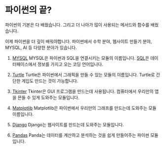 # 파이썬의 끝?
파이썬의 기본은 다 배웠습니다. 그리고 더 나아가 많이 사용되는 메서드와 함수를 배웠습니다.

이제 파이썬을 더 깊이 배워야합니다. 파이썬에서 수학 분야, 웹사이트 만들기 분야, MYSQL,  AI 등 다양한 분야가 있습니다.

1. [MYSQL](https://www.w3schools.com/python/python_mysql_getstarted.asp)
MYSQL은 파이썬과 SQL을 연결시키는 모듈의 이름입니다. [SQL](https://www.w3schools.com/sql/default.asp)은 데이터패이스에서 정보를 가지고 오는 코딩 언어입니다.

2. [Turtle](./turtle.md)
Turtle은 파이썬에서 그래픽을 만들 수 있는 모듈의 이름입니다. Turtle로 간단한 게입도 만드는 것이 가능합니다.

3. [Tkinter](https://realpython.com/python-gui-tkinter/)
Tkinter은 GUI 프로그램을 만드는데 사용됩니다. 컴퓨터에서 우리만의 앱을 믄들 수 있게 도와주는 모듈입니다.

4. [Matplotlib](./matplotlib.md)
Matplotlib은 파이썬에서 우리만의 그래프를 만드는데 도와주는 모듈 이름입니다.

5. [Django](https://docs.djangoproject.com/en/3.2/)
Django는 웹사이트를 만드는데 도와주는 모듈입니다.

6. [Pandas](https://www.w3schools.com/python/pandas/default.asp)
Panda는 데이터를 계산하고 분석하는 것을 쉽게 만들어주는 파이썬 모듈입니다.
